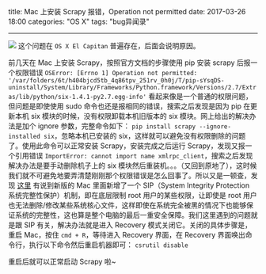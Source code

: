 title: Mac 上安装 Scrapy 报错，Operation not permitted
date: 2017-03-26 18:00
categories: "OS X"
tags: "bug异闻录"

----------

![](http://7xiuuj.com1.z0.glb.clouddn.com/wallhaven-423175.png)
这个问题在 `OS X El Capitan` 普遍存在，后面会说明原因。

前几天在 Mac 上安装 Scrapy，按照官方文档的步骤使用 pip 安装 scrapy 后报一个权限错误
`OSError: [Errno 1] Operation not permitted: '/var/folders/6t/h404bjcd5tb_4q86tpv_251rv_0h0j/T/pip-sYsqDS-uninstall/System/Library/Frameworks/Python.framework/Versions/2.7/Extras/lib/python/six-1.4.1-py2.7.egg-info'`
看起来像是一个普通的权限问题，但问题是即使使用 sudo 命令也还是报相同的错误，搜索之后发现是因为 pip 在更新本机 six 模块的时候，没有权限卸载本机旧版本的 six 模块。网上给出的解决办法是加个 ignore 参数，完整命令如下：
`pip install scrapy --ignore-installed six`，忽略本机已安装的 six，这样就可以避免没有权限删除的问题了。使用此命令可以正常安装 Scrapy，安装完成之后运行 Scrapy，发现又报一个引用错误 `ImportError: cannot import name xmlrpc_client`，搜索之后发现解决办法是要手动删除机子上的 six 模块然后重装机。。。（又回到原地了），这时候我们就不可避免地要弄清楚刚刚那个权限错误是怎么回事了。所以又是一顿查，发现 [这里](http://www.macworld.com/article/2986118/security/how-to-modify-system-integrity-protection-in-el-capitan.html) 有说到新版的 Mac 里面新增了一个 SIP（System Integrity Protection 系统完整性保护）机制，即在底层限制 root 用户的某些权限，让即使是 root 用户也无法删除/修改某些系统核心文件，这样即使在系统完全被黑的情况下也能够保证系统的完整性，这也算是整个电脑的最后一重安全保障。我们这里遇到的问题就是跟 SIP 有关，解决办法就是进入 Recovery 模式关闭它。关闭的具体步骤是，重启 Mac，按住 `cmd + R`，等待进入 Recovery 界面，在 Recovery 界面唤出命令行，执行以下命令然后重启机器即可：
`csrutil disable`

重启后就可以正常启动 Scrapy 啦~
